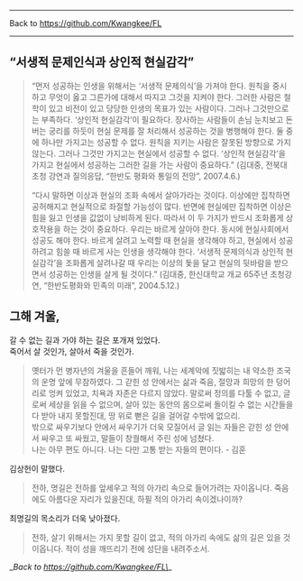 ***
Back to https://github.com/Kwangkee/FL
  
***   

## “서생적 문제인식과 상인적 현실감각”
>“먼저 성공하는 인생을 위해서는 ‘서생적 문제의식’을 가져야 한다. 원칙을 중시하고 무엇이 옳고 그른가에 대해서 따지고 그것을 지켜야 한다. 그러한 사람은 철학이 있고 비전이 있고 당당한 인생의 목표가 있는 사람이다. 그러나 그것만으로는 부족하다. ‘상인적 현실감각’이 필요하다. 장사하는 사람들이 손님 눈치보고 돈 버는 궁리를 하듯이 현실 문제를 잘 처리해서 성공하는 것을 병행해야 한다. 둘 중에 하나만 가지고는 성공할 수 없다. 원칙을 지키는 사람은 잘못된 방향으로 가지 않는다. 그러나 그것만 가지고는 현실에서 성공할 수 없다. ‘상인적 현실감각’을 가지고 현실에서 성공하는 그러한 길을 가는 사람이 중요하다.” (김대중, 전북대 초청 강연과 질의응답, “한반도 평화와 통일의 전망”, 2007.4.6.)  
>
>“다시 말하면 이상과 현실의 조화 속에서 살아가라는 것이다. 이상에만 집착하면 공허해지고 현실적으로 좌절할 가능성이 많다. 반면에 현실에만 집착하면 이상은 힘을 잃고 인생을 값없이 낭비하게 된다. 따라서 이 두 가지가 반드시 조화롭게 상호작용을 하는 것이 중요하다. 우리는 바르게 살아야 한다. 동시에 현실사회에서 성공도 해야 한다. 바르게 살려고 노력할 때 현실을 생각해야 하고, 현실에서 성공하려고 힘쓸 때 바르게 사는 인생을 생각해야 한다. ‘서생적 문제의식과 상인적 현실감각’을 조화롭게 살려나갈 때 우리는 이상의 돛을 달고 현실의 뒷바람을 받으면서 성공하는 인생을 살게 될 것이다.” (김대중, 한신대학교 개교 65주년 초청강연, “한반도평화와 민족의 미래”, 2004.5.12.)  


## 그해 겨울, 
갈 수 없는 길과 가야 하는 길은 포개져 있었다.  
죽어서 살 것인가, 살아서 죽을 것인가.  

>옛터가 먼 병자년의 겨울을 흔들어 깨워, 나는 세계악에 짓밟히는 내 약소한 조국의 운명 앞에 무참하였다. 그 갇힌 성 안에서는 삶과 죽음, 절망과 희망의 한 덩어리로 엉켜 있었고, 치욕과 자존은 다르지 않았다. 말로써 정의를 다툴 수 없고, 글로써 세상을 읽을 수 없으며, 살아 있는 동안의 몸으로써 돌이킬 수 없는 시간들을 다 받아 내지 못할진대, 땅 위로 뻗은 길을 걸어갈 수밖에 없으리.  
>밖으로 싸우기보다 안에서 싸우기가 더욱 모질어서 글 읽는 자들은 갇힌 성 안에서 싸우고 또 싸웠고, 말들이 창궐해서 주린 성에 넘쳤다.   
>나는 아무 편도 아니다. 나는 다만 고통 받는 자들의 편이다. - 김훈   

김상헌이 말했다.  
> 전하, 명길은 전하를 앞세우고 적의 아가리 속으로 들어가려는 자이옵니다. 죽음에도 아름다운 자리가 있을진대, 하필 적의 아가리 속이겠나이까?  

최명길의 목소리가 더욱 낮아졌다.  
> 전하, 살기 위해서는 가지 못할 길이 없고, 적의 아가리 속에도 삶의 길은 있을 것이옵니다. 적이 성을 깨뜨리기 전에 성단을 내려주소서.  


\__Back to https://github.com/Kwangkee/FL\__

